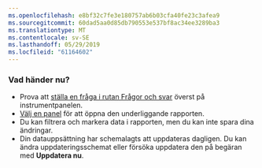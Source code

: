 ```yaml
---
ms.openlocfilehash: e8bf32c7fe3e180757ab6b03cfa40fe23c3afea9
ms.sourcegitcommit: 60dad5aa0d85db790553e537bf8ac34ee3289ba3
ms.translationtype: MT
ms.contentlocale: sv-SE
ms.lasthandoff: 05/29/2019
ms.locfileid: "61164602"
---
```

### <a name="what-now"></a>Vad händer nu?
* Prova att [ställa en fråga i rutan Frågor och svar](../consumer/end-user-q-and-a.md) överst på instrumentpanelen.
* [Välj en panel](../consumer/end-user-tiles.md) för att öppna den underliggande rapporten.
* Du kan filtrera och markera data i rapporten, men du kan inte spara dina ändringar.
* Din datauppsättning har schemalagts att uppdateras dagligen. Du kan ändra uppdateringsschemat eller försöka uppdatera den på begäran med **Uppdatera nu**.

